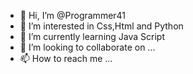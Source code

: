 - 👋 Hi, I’m @Programmer41
- 👀 I’m interested in Css,Html and Python
- 🌱 I’m currently learning Java Script
- 💞️ I’m looking to collaborate on ...
- 📫 How to reach me ...

<!---
Programmer41/Programmer41 is a ✨ special ✨ repository because its `README.md` (this file) appears on your GitHub profile.
You can click the Preview link to take a look at your changes.
--->
